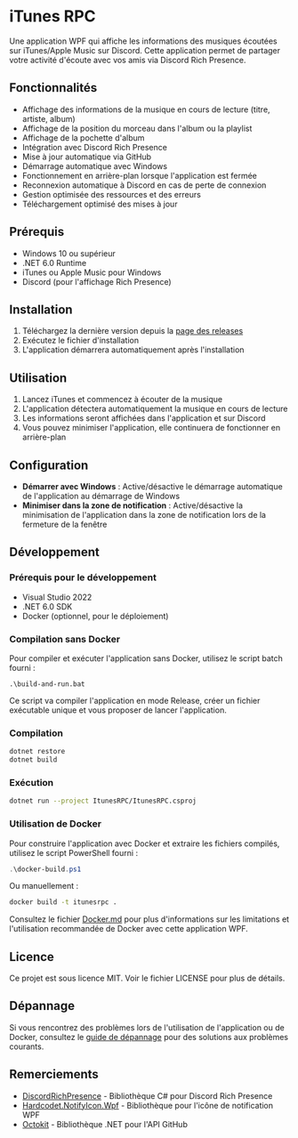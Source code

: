 # iTunes RPC

Une application WPF qui affiche les informations des musiques écoutées sur iTunes/Apple Music sur Discord. Cette application permet de partager votre activité d'écoute avec vos amis via Discord Rich Presence.

## Fonctionnalités

- Affichage des informations de la musique en cours de lecture (titre, artiste, album)
- Affichage de la position du morceau dans l'album ou la playlist
- Affichage de la pochette d'album
- Intégration avec Discord Rich Presence
- Mise à jour automatique via GitHub
- Démarrage automatique avec Windows
- Fonctionnement en arrière-plan lorsque l'application est fermée
- Reconnexion automatique à Discord en cas de perte de connexion
- Gestion optimisée des ressources et des erreurs
- Téléchargement optimisé des mises à jour

## Prérequis

- Windows 10 ou supérieur
- .NET 6.0 Runtime
- iTunes ou Apple Music pour Windows
- Discord (pour l'affichage Rich Presence)

## Installation

1. Téléchargez la dernière version depuis la [page des releases](https://github.com/darkiifr/ITunesRPC/releases)
2. Exécutez le fichier d'installation
3. L'application démarrera automatiquement après l'installation

## Utilisation

1. Lancez iTunes et commencez à écouter de la musique
2. L'application détectera automatiquement la musique en cours de lecture
3. Les informations seront affichées dans l'application et sur Discord
4. Vous pouvez minimiser l'application, elle continuera de fonctionner en arrière-plan

## Configuration

- **Démarrer avec Windows** : Active/désactive le démarrage automatique de l'application au démarrage de Windows
- **Minimiser dans la zone de notification** : Active/désactive la minimisation de l'application dans la zone de notification lors de la fermeture de la fenêtre

## Développement
### Prérequis pour le développement

- Visual Studio 2022
- .NET 6.0 SDK
- Docker (optionnel, pour le déploiement)

### Compilation sans Docker

Pour compiler et exécuter l'application sans Docker, utilisez le script batch fourni :

```batch
.\build-and-run.bat
```

Ce script va compiler l'application en mode Release, créer un fichier exécutable unique et vous proposer de lancer l'application.

### Compilation

```bash
dotnet restore
dotnet build
```

### Exécution

```bash
dotnet run --project ItunesRPC/ItunesRPC.csproj
```

### Utilisation de Docker

Pour construire l'application avec Docker et extraire les fichiers compilés, utilisez le script PowerShell fourni :

```powershell
.\docker-build.ps1
```

Ou manuellement :

```bash
docker build -t itunesrpc .
```

Consultez le fichier [Docker.md](Docker.md) pour plus d'informations sur les limitations et l'utilisation recommandée de Docker avec cette application WPF.

## Licence

Ce projet est sous licence MIT. Voir le fichier LICENSE pour plus de détails.

## Dépannage

Si vous rencontrez des problèmes lors de l'utilisation de l'application ou de Docker, consultez le [guide de dépannage](TROUBLESHOOTING.md) pour des solutions aux problèmes courants.

## Remerciements

- [DiscordRichPresence](https://github.com/Lachee/discord-rpc-csharp) - Bibliothèque C# pour Discord Rich Presence
- [Hardcodet.NotifyIcon.Wpf](https://github.com/hardcodet/wpf-notifyicon) - Bibliothèque pour l'icône de notification WPF
- [Octokit](https://github.com/octokit/octokit.net) - Bibliothèque .NET pour l'API GitHub